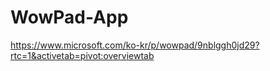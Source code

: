 # WowPad-App

https://www.microsoft.com/ko-kr/p/wowpad/9nblggh0jd29?rtc=1&activetab=pivot:overviewtab
